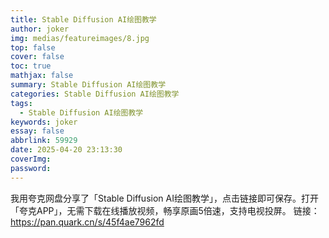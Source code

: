```yaml
---
title: Stable Diffusion AI绘图教学
author: joker
img: medias/featureimages/8.jpg
top: false
cover: false
toc: true
mathjax: false
summary: Stable Diffusion AI绘图教学
categories: Stable Diffusion AI绘图教学
tags:
  - Stable Diffusion AI绘图教学
keywords: joker
essay: false
abbrlink: 59929
date: 2025-04-20 23:13:30
coverImg:
password:
---
```


我用夸克网盘分享了「Stable Diffusion AI绘图教学」，点击链接即可保存。打开「夸克APP」，无需下载在线播放视频，畅享原画5倍速，支持电视投屏。
链接：https://pan.quark.cn/s/45f4ae7962fd
